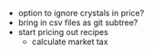 - option to ignore crystals in price?
- bring in csv files as git subtree?
- start pricing out recipes
  - calculate market tax
